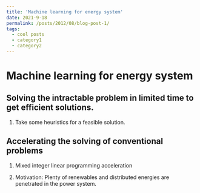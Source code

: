 ```yaml
---
title: 'Machine learning for energy system'
date: 2021-9-18
permalink: /posts/2012/08/blog-post-1/
tags:
  - cool posts
  - category1
  - category2
---
```



Machine learning for energy system
======

Solving the intractable problem in limited time to get efficient solutions.
------

1. Take some heuristics for a feasible solution.

Accelerating the solving of conventional problems
------

1. Mixed integer linear programming acceleration 

2. Motivation: Plenty of renewables and distributed energies are penetrated in the power system.
